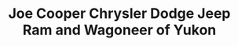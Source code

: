 ---
title: "Joe Cooper Chrysler Dodge Jeep Ram and Wagoneer of Yukon"
url: /yukon/joe-cooper-chrysler-dodge-jeep-ram-and-wagoneer-of-yukon/
shop: Autohaus
---